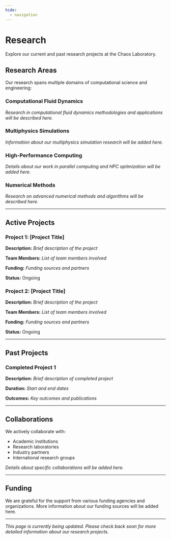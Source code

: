 ```yaml
---
hide:
  - navigation
---
```


# Research

Explore our current and past research projects at the Chaos Laboratory.

## Research Areas

Our research spans multiple domains of computational science and engineering:

### Computational Fluid Dynamics

*Research in computational fluid dynamics methodologies and applications will be described here.*

### Multiphysics Simulations

*Information about our multiphysics simulation research will be added here.*

### High-Performance Computing

*Details about our work in parallel computing and HPC optimization will be added here.*

### Numerical Methods

*Research on advanced numerical methods and algorithms will be described here.*

---

## Active Projects

### Project 1: [Project Title]

**Description:** *Brief description of the project*

**Team Members:** *List of team members involved*

**Funding:** *Funding sources and partners*

**Status:** Ongoing

### Project 2: [Project Title]

**Description:** *Brief description of the project*

**Team Members:** *List of team members involved*

**Funding:** *Funding sources and partners*

**Status:** Ongoing

---

## Past Projects

### Completed Project 1

**Description:** *Brief description of completed project*

**Duration:** *Start and end dates*

**Outcomes:** *Key outcomes and publications*

---

## Collaborations

We actively collaborate with:

- Academic institutions
- Research laboratories
- Industry partners
- International research groups

*Details about specific collaborations will be added here.*

---

## Funding

We are grateful for the support from various funding agencies and organizations. More information about our funding sources will be added here.

---

*This page is currently being updated. Please check back soon for more detailed information about our research projects.*
